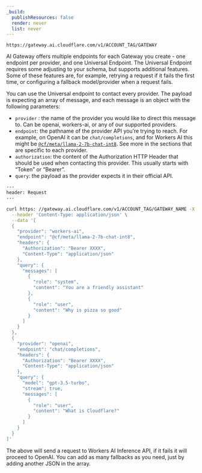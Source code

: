 ```yaml
---
_build:
  publishResources: false
  render: never
  list: never
---
```


`https://gateway.ai.cloudflare.com/v1/ACCOUNT_TAG/GATEWAY`

AI Gateway offers multiple endpoints for each Gateway you create - one endpoint per provider, and one Universal Endpoint. The Universal Endpoint requires some adjusting to your schema, but supports additional features. Some of these features are, for example, retrying a request if it fails the first time, or configuring a fallback model/provider when a request fails.

You can use the Universal endpoint to contact every provider. The payload is expecting an array of message, and each message is an object with the following parameters:

* `provider` : the name of the provider you would like to direct this message to. Can be openai, workers-ai, or any of our supported providers.
* `endpoint`: the pathname of the provider API you’re trying to reach. For example, on OpenAI it can be `chat/completions`, and for Workers AI this might be [`@cf/meta/llama-2-7b-chat-int8`](/workers-ai/models/llama-2-7b-chat-int8/). See more in the sections that are specific to each provider.
* `authorization`: the content of the Authorization HTTP Header that should be used when contacting this provider. This usually starts with “Token” or “Bearer”.
* `query`: the payload as the provider expects it in their official API.


```bash
---
header: Request
---

curl https: //gateway.ai.cloudflare.com/v1/ACCOUNT_TAG/GATEWAY_NAME -X POST \
  --header 'Content-Type: application/json' \
  --data '[
  {
    "provider": "workers-ai",
    "endpoint": "@cf/meta/llama-2-7b-chat-int8",
    "headers": {
      "Authorization": "Bearer XXXX",
      "Content-Type": "application/json"
    },
    "query": {
      "messages": [
        {
          "role": "system",
          "content": "You are a friendly assistant"
        },
        {
          "role": "user",
          "content": "Why is pizza so good"
        }
      ]
    }
  },
  {
    "provider": "openai",
    "endpoint": "chat/completions",
    "headers": {
      "Authorization": "Bearer XXXX",
      "Content-Type": "application/json"
    },
    "query": {
      "model": "gpt-3.5-turbo",
      "stream": true,
      "messages": [
        {
          "role": "user",
          "content": "What is Cloudflare?"
        }
      ]
    }
  }
]'
```

The above will send a request to Workers AI Inference API, if it fails it will proceed to OpenAI. You can add as many fallbacks as you need, just by adding another JSON in the array.